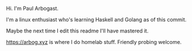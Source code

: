 Hi.  I'm Paul Arbogast.

I'm a linux enthusiast who's learning Haskell and Golang as of this commit.

Maybe the next time I edit this readme I'll have mastered it.

https://arbog.xyz is where I do homelab stuff.  Friendly probing welcome.
<a rel="me" href="https://arbo.dev/@arbo"></a>
